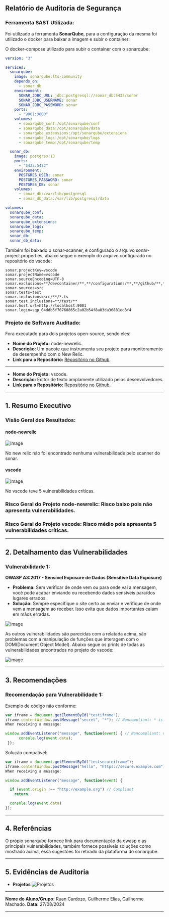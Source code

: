 ## **Relatório de Auditoria de Segurança**

### **Ferramenta SAST Utilizada:** 
Foi utilizado a ferramenta **SonarQube**, para a configuração da mesma foi utilizado o docker para baixar a imagem e subir o container:

O docker-compose utilizado para subir o container com o sonarqube:
```yml
version: "3"

services:
  sonarqube:
    image: sonarqube:lts-community
    depends_on:
      - sonar_db
    environment:
      SONAR_JDBC_URL: jdbc:postgresql://sonar_db:5432/sonar
      SONAR_JDBC_USERNAME: sonar
      SONAR_JDBC_PASSWORD: sonar
    ports:
      - "9001:9000"
    volumes:
      - sonarqube_conf:/opt/sonarqube/conf
      - sonarqube_data:/opt/sonarqube/data
      - sonarqube_extensions:/opt/sonarqube/extensions
      - sonarqube_logs:/opt/sonarqube/logs
      - sonarqube_temp:/opt/sonarqube/temp

  sonar_db:
    image: postgres:13
    ports:
      - "5433:5432"
    environment:
      POSTGRES_USER: sonar
      POSTGRES_PASSWORD: sonar
      POSTGRES_DB: sonar
    volumes:
      - sonar_db:/var/lib/postgresql
      - sonar_db_data:/var/lib/postgresql/data

volumes:
  sonarqube_conf:
  sonarqube_data:
  sonarqube_extensions:
  sonarqube_logs:
  sonarqube_temp:
  sonar_db:
  sonar_db_data:
```

Também foi baixado o sonar-scanner, e configurado o arquivo sonar-project.properties, abaixo segue o exemplo do arquivo configurado no repositório do vscode:

```
sonar.projectKey=vscode
sonar.projectName=vscode
sonar.sourceEncoding=UTF-8
sonar.exclusions=**/devcontainer/**,**/configurations/**,**/github/**,**/vscode/**
sonar.sources=src
sonar.tests=test
sonar.inclusions=src/**/*.ts
sonar.test.inclusions=**/test/**
sonar.host.url=http://localhost:9001
sonar.login=sqp_04ddb5f70760865c2a02b54f8a03da36881ed3f4
```

### **Projeto de Software Auditado:**

Fora executado para dois projetos open-source, sendo eles:

- **Nome do Projeto:** node-newrelic.
- **Descrição:** Um pacote que instrumenta seu projeto para monitoramento de desempenho com o New Relic.
- **Link para o Repositório:** [Repositório no Github](https://github.com/newrelic/node-newrelic).
---
- **Nome do Projeto:** vscode.
- **Descrição:** Editor de texto amplamente utilizado pelos desenvolvedores.
- **Link para o Repositório:** [Repositório no Github](https://github.com/microsoft/vscode).

---

## **1. Resumo Executivo**

### **Visão Geral dos Resultados:**

#### node-newrelic
![image](https://github.com/user-attachments/assets/b3cc6bad-90ee-4b01-ae4f-28bf791bb4c8)

No new relic não foi encontrado nenhuma vulnerabilidade pelo scanner do sonar.

#### vscode
![image](https://github.com/user-attachments/assets/fd848447-65f8-424b-9736-243c0e439e91)

No vscode teve 5 vulnerabilidades críticas.

### **Risco Geral do Projeto node-newrelic:** Risco baixo pois não apresenta vulnerabilidades.
### **Risco Geral do Projeto vscode:** Risco médio pois apresenta 5 vulnerabilidades críticas.
---

## **2. Detalhamento das Vulnerabilidades**

### **Vulnerabilidade 1:**

**OWASP A3:2017 - Sensível Exposure de Dados (Sensitive Data Exposure)**

- **Problema:** Sem verificar de onde vem ou para onde vai a mensagem, você pode acabar enviando ou recebendo dados sensíveis para/dos lugares errados.
- **Solução:** Sempre especifique o site certo ao enviar e verifique de onde vem a mensagem ao receber. Isso evita que dados importantes caiam em mãos erradas.

![image](https://github.com/user-attachments/assets/f26929f8-384c-4ac7-bb7c-424dbc90a371)

As outros vulnerabilidades são parecidas com a relatada acima, são problemas com a manipulação de funções que interagem com o DOM(Document Object Model). Abaixo segue os prints de todas as vulnerabilidades encontrados no projeto do vscode:

![image](https://github.com/user-attachments/assets/ef2e1361-0a09-4f7f-8c09-8e75be396d24)


---

## **3. Recomendações**

### **Recomendação para Vulnerabilidade 1:**

Exemplo de código não conforme:

```typescript
var iframe = document.getElementById("testiframe");
iframe.contentWindow.postMessage("secret", "*"); // Noncompliant: * is used
When receiving a message:

window.addEventListener("message", function(event) { // Noncompliant: no checks are done on the origin property.
      console.log(event.data);
 });

```

Solução compatível:

```typescript
var iframe = document.getElementById("testsecureiframe");
iframe.contentWindow.postMessage("hello", "https://secure.example.com"); // Compliant
When receiving a message:

window.addEventListener("message", function(event) {

  if (event.origin !== "http://example.org") // Compliant
    return;

  console.log(event.data)
});
```
---

## **4. Referências**

O própio sonarqube fornece link para documentação da owasp e as principais vulnerabilidades, também fornece possíveis soluções como mostrado acima, essa sugestões foi retirado da plataforma do sonarqube.

---

## **5. Evidências de Auditoria**

- **Projetos** ![Projetos](https://github.com/user-attachments/assets/8c5f0c40-fe62-4a4b-94a1-e1c916a8740e)

---

**Nome do Aluno/Grupo:**  Ruan Cardozo, Guilherme Elias, Guilherme Machado. 
**Data:**  27/08/2024

---
